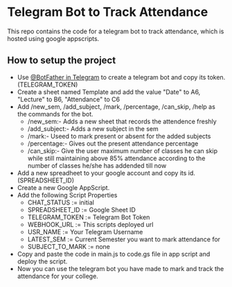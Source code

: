 # Telegram Bot to Track Attendance
This repo contains the code for a telegram bot to track attendance, which is hosted using google appscripts.
## How to setup the project
- Use [@BotFather in Telegram](https://t.me/BotFather) to create a telegram bot and copy its token.(TELEGRAM_TOKEN)
- Create a sheet named Template and add the value "Date" to A6, "Lecture" to B6, "Attendance" to C6
- Add /new_sem, /add_subject, /mark, /percentage, /can_skip, /help as the commands for the bot.
  - /new_sem:- Adds a new sheet that records the attendence freshly
  - /add_subject:- Adds a new subject in the sem
  - /mark:- Useed to mark present or absent for the added subjects
  - /percentage:- Gives out the present attendance percentage
  - /can_skip:- Give the user maximum number of classes he can skip while still maintaining above 85% attendance according to the number of classes he/she has addended till now
- Add a new spreadheet to your google account and copy its id.(SPREADSHEET_ID)
- Create a new Google AppScript.
- Add the following Script Properties
  - CHAT_STATUS :=  initial
  - SPREADSHEET_ID := Google Sheet ID
  - TELEGRAM_TOKEN := Telegram Bot Token
  - WEBHOOK_URL := This scripts deployed url
  - USR_NAME := Your Telegram Username
  - LATEST_SEM := Current Semester you want to mark attendance for
  - SUBJECT_TO_MARK := none
- Copy and paste the code in main.js to code.gs file in app script and deploy the script.
- Now you can use the telegram bot you have made to mark and track the attendance for your college.
